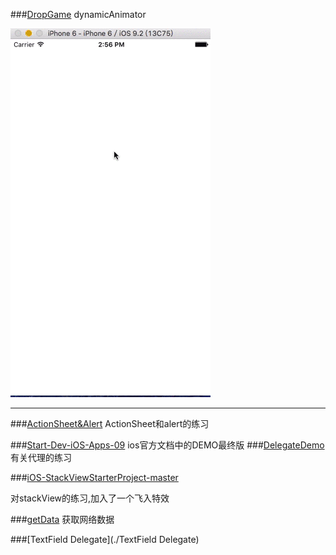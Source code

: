 

###[DropGame](./DropGame)
dynamicAnimator


![image](./DropGame/dropGame.gif)

------------
###[ActionSheet&Alert](./ActionSheet&Alert)
ActionSheet和alert的练习


###[Start-Dev-iOS-Apps-09](./Start-Dev-iOS-Apps-09)
ios官方文档中的DEMO最终版 
###[DelegateDemo](./DelegaDemo)
有关代理的练习

###[iOS-StackViewStarterProject-master](./iOS-StackViewStarterProject-master)

对stackView的练习,加入了一个飞入特效

###[getData](./getData)
获取网络数据

###[TextField Delegate](./TextField Delegate)

